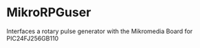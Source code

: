 MikroRPGuser
============

Interfaces a rotary pulse generator with the Mikromedia Board for PIC24FJ256GB110